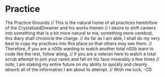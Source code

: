 # Practice
The Practice Grounds
// This is the natural home of all practices heretofore of the CrystalizedDreamer and his works therein
// I desire to shift careers into something that is a bit more natural to me, something more cerebral, this diary shall chronicle the charge.
// As far as I am able, I shall do my very best to copy my practices into this place so that others may see them.
// Therefore, if you are a n00b wanting to watch another total n00b learn to code like the rest, follow along,
// if you are a veteran here to watch a total scrub attempt to join your ranks and fall on his face miserably a few times
// note, I am staking my entire future on my ability to quickly and cleanly absorb all of the information I am about to attempt.
// Wish me luck, -CD
